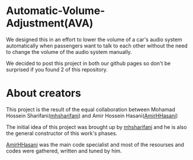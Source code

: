 # Automatic-Volume-Adjustment(AVA)
We designed this in an effort to lower the volume of a car's audio system automatically when passengers want to talk to each other without the need to change the volume of the audio system manually.

We decided to post this project in both our github pages so don't be surprised if you found 2 of this repository.

# About creators

This project is the result of the equal collaboration between Mohamad Hossein Sharifani([mhsharifani](https://github.com/mhsharifani "mhsharifani's Github Homepage")) and Amir Hossein Hasani([AmirHHasani](https://github.com/AmirHHasani "AmirHHasani's Github Homepage"))


The initial idea of this project was brought up by [mhsharifani](https://github.com/mhsharifani "mhsharifani's Github Homepage") and he is also the general constructor of this work's phases.


[AmirHHasani](https://github.com/AmirHHasani "AmirHHasani's Github Homepage") was the main code specialist and most of the resourses and codes were gathered, written and tuned by him.



